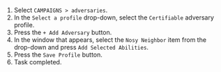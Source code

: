 1. Select `CAMPAIGNS > adversaries`.
1. In the `Select a profile` drop-down, select the `Certifiable` adversary profile.
1. Press the `+ Add Adversary` button.
1. In the window that appears, select the `Nosy Neighbor` item from the drop-down and press `Add Selected Abilities`.
1. Press the `Save Profile` button.
1. Task completed.